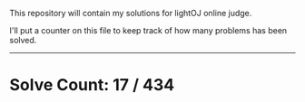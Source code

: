 This repository will contain my solutions for lightOJ online judge.

I'll put a counter on this file to keep track of how many problems has been solved.

---
# Solve Count: 17 / 434
